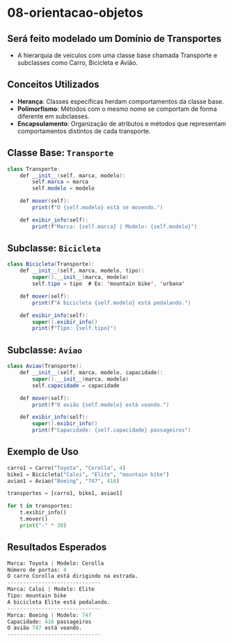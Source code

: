 # 08-orientacao-objetos

## Será feito modelado um Domínio de Transportes
- A hierarquia de veículos com uma classe base chamada Transporte e subclasses como Carro, Bicicleta e Avião.

## Conceitos Utilizados

- **Herança**: Classes específicas herdam comportamentos da classe base.
- **Polimorfismo**: Métodos com o mesmo nome se comportam de forma diferente em subclasses.
- **Encapsulamento**: Organização de atributos e métodos que representam comportamentos distintos de cada transporte.

## Classe Base: `Transporte`

```Java
class Transporte:
    def __init__(self, marca, modelo):
        self.marca = marca
        self.modelo = modelo

    def mover(self):
        print(f"O {self.modelo} está se movendo.")

    def exibir_info(self):
        print(f"Marca: {self.marca} | Modelo: {self.modelo}")
 ```

## Subclasse: `Bicicleta`

```Java
class Bicicleta(Transporte):
    def __init__(self, marca, modelo, tipo):
        super().__init__(marca, modelo)
        self.tipo = tipo  # Ex: 'mountain bike', 'urbana'

    def mover(self):
        print(f"A bicicleta {self.modelo} está pedalando.")

    def exibir_info(self):
        super().exibir_info()
        print(f"Tipo: {self.tipo}")
```

## Subclasse: `Aviao`

```Java
class Aviao(Transporte):
    def __init__(self, marca, modelo, capacidade):
        super().__init__(marca, modelo)
        self.capacidade = capacidade

    def mover(self):
        print(f"O avião {self.modelo} está voando.")

    def exibir_info(self):
        super().exibir_info()
        print(f"Capacidade: {self.capacidade} passageiros")
```

## Exemplo de Uso


```Python
carro1 = Carro("Toyota", "Corolla", 4)
bike1 = Bicicleta("Caloi", "Elite", "mountain bike")
aviao1 = Aviao("Boeing", "747", 416)

transportes = [carro1, bike1, aviao1]

for t in transportes:
    t.exibir_info()
    t.mover()
    print("-" * 30)
```

## Resultados Esperados

```Python
Marca: Toyota | Modelo: Corolla
Número de portas: 4
O carro Corolla está dirigindo na estrada.
------------------------------
Marca: Caloi | Modelo: Elite
Tipo: mountain bike
A bicicleta Elite está pedalando.
------------------------------
Marca: Boeing | Modelo: 747
Capacidade: 416 passageiros
O avião 747 está voando.
------------------------------
```